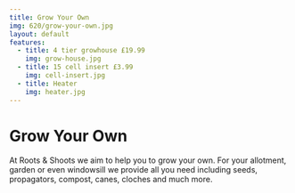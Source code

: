 ```yaml
---
title: Grow Your Own
img: 620/grow-your-own.jpg
layout: default
features:
  - title: 4 tier growhouse £19.99
    img: grow-house.jpg
  - title: 15 cell insert £3.99
    img: cell-insert.jpg
  - title: Heater
    img: heater.jpg
---
```



# Grow Your Own

At Roots & Shoots we aim to help you to grow your own. For your allotment, garden or even windowsill we provide all you need including seeds, propagators, compost, canes, cloches and much more.
